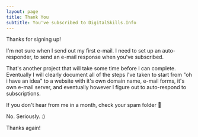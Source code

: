 ```yaml
---
layout: page
title: Thank You
subtitle: You've subscribed to DigitalSkills.Info
---
```


Thanks for signing up!

I'm not sure when I send out my first e-mail. I need to set up an auto-responder, to send an e-mail response when you've subscribed.

That's another project that will take some time before I can complete. Eventually I will clearly document all of the steps I've taken to start from "oh i have an idea" to a website with it's own domain name, e-mail forms, it's own e-mail server, and eventually however I figure out to auto-respond to subscriptions.

If you don't hear from me in a month, check your spam folder 🤣

No. Seriously. :)

Thanks again!